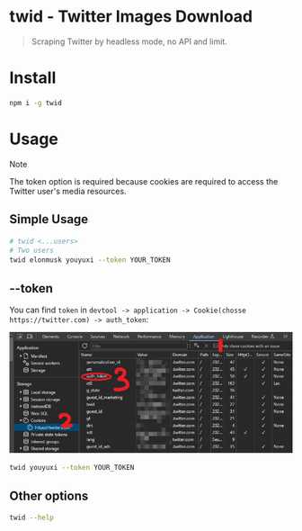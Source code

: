 # twid - Twitter Images Download

> Scraping Twitter by headless mode, no API and limit.

# Install

```bash
npm i -g twid
```

# Usage

> [!NOTE]  
> The token option is required because cookies are required to access the Twitter user's media resources.

## Simple Usage

```bash
# twid <...users>
# Two users
twid elonmusk youyuxi --token YOUR_TOKEN
```

## --token

You can find `token` in `devtool -> application -> Cookie(chosse https://twitter.com) -> auth_token`:

![](/assets/cookie.png)

```bash
twid youyuxi --token YOUR_TOKEN
```

## Other options

```bash
twid --help
```
